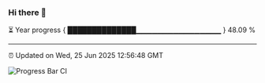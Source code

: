 ### Hi there 👋

⏳ Year progress { ██████████████▁▁▁▁▁▁▁▁▁▁▁▁▁▁▁▁ } 48.09 %

---

⏰ Updated on Wed, 25 Jun 2025 12:56:48 GMT

![Progress Bar CI](https://github.com/DhruviPatel157/GitHub-Actions-Demo/workflows/Progress%20Bar%20CI/badge.svg)
